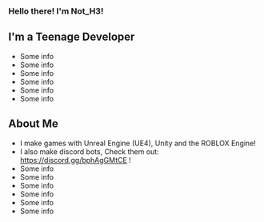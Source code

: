 ### Hello there! I'm Not_H3! 

## I'm a Teenage Developer

- Some info
- Some info
- Some info
- Some info
- Some info
- Some info

## About Me

- I make games with Unreal Engine (UE4), Unity and the ROBLOX Engine!
- I also make discord bots, Check them out: https://discord.gg/bphAgGMtCE !
- Some info
- Some info
- Some info
- Some info
- Some info
- Some info

